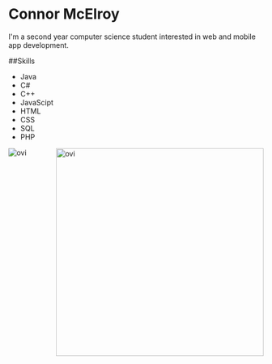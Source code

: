# Connor McElroy

I'm a second year computer science student interested in web and mobile app development.

##Skills
- Java
- C#
- C++
- JavaScipt
- HTML
- CSS
- SQL
- PHP 


<p><img align="left" src="https://github-readme-stats.vercel.app/api/top-langs?username=iiConick&show_icons=true&locale=en&layout=compact&theme=chartreuse-dark" alt="ovi" /></p>
<p>&nbsp;<img align="right" src="https://github-readme-stats.vercel.app/api?username=iiConick&show_icons=true&locale=en&theme=chartreuse-dark" alt="ovi" width="410" /></p>
<br><br><br><br><br>



